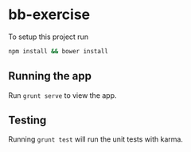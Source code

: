 # bb-exercise

To setup this project run
```bash
npm install && bower install
```

## Running the app

Run `grunt serve` to view the app.

## Testing

Running `grunt test` will run the unit tests with karma.
